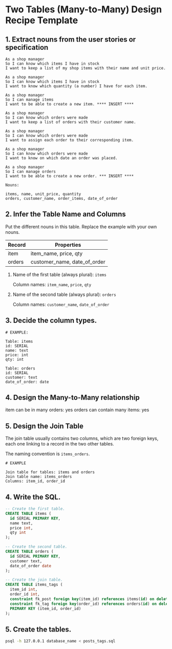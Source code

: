# Two Tables (Many-to-Many) Design Recipe Template

## 1. Extract nouns from the user stories or specification

```
As a shop manager
So I can know which items I have in stock
I want to keep a list of my shop items with their name and unit price.

As a shop manager
So I can know which items I have in stock
I want to know which quantity (a number) I have for each item.

As a shop manager
So I can manage items
I want to be able to create a new item. **** INSERT ****

As a shop manager
So I can know which orders were made
I want to keep a list of orders with their customer name.

As a shop manager
So I can know which orders were made
I want to assign each order to their corresponding item.

As a shop manager
So I can know which orders were made
I want to know on which date an order was placed. 

As a shop manager
So I can manage orders
I want to be able to create a new order. *** INSERT ****
```

```
Nouns:

items, name, unit_price, quantity
orders, customer_name, order_items, date_of_order

```

## 2. Infer the Table Name and Columns

Put the different nouns in this table. Replace the example with your own nouns.

| Record                | Properties          |
| --------------------- | ------------------  |
| item                  | item_name, price, qty
| orders                | customer_name, date_of_order

1. Name of the first table (always plural): `items` 

    Column names: `item_name`, `price`, `qty`

2. Name of the second table (always plural): `orders` 

    Column names: `customer_name`, `date_of_order`

## 3. Decide the column types.
```
# EXAMPLE:

Table: items
id: SERIAL
name: text
price: int
qty: int

Table: orders
id: SERIAL
customer: text
date_of_order: date
```

## 4. Design the Many-to-Many relationship

item can be in many orders: yes
orders can contain many items: yes

## 5. Design the Join Table

The join table usually contains two columns, which are two foreign keys, each one linking to a record in the two other tables.

The naming convention is `items_orders`.

```
# EXAMPLE

Join table for tables: items and orders
Join table name: items_orders
Columns: item_id, order_id
```

## 4. Write the SQL.

```sql
-- Create the first table.
CREATE TABLE items (
  id SERIAL PRIMARY KEY,
  name text,
  price int,
  qty int
);

-- Create the second table.
CREATE TABLE orders (
  id SERIAL PRIMARY KEY,
  customer text,
  date_of_order date
);

-- Create the join table.
CREATE TABLE items_tags (
  item_id int,
  order_id int,
  constraint fk_post foreign key(item_id) references items(id) on delete cascade,
  constraint fk_tag foreign key(order_id) references orders(id) on delete cascade,
  PRIMARY KEY (item_id, order_id)
);

```

## 5. Create the tables.

```bash
psql -h 127.0.0.1 database_name < posts_tags.sql
```